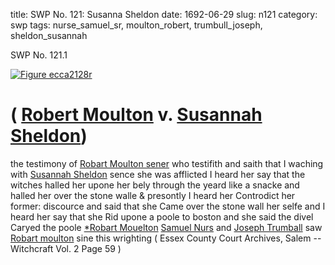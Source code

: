 title: SWP No. 121: Susanna Sheldon
date: 1692-06-29
slug: n121
category: swp
tags: nurse_samuel_sr, moulton_robert, trumbull_joseph, sheldon_susannah




<div markdown class="doc" id="n121.1">

<div class="doc_id">SWP No. 121.1</div>



<span markdown class="figure">[![Figure ecca2128r](archives/ecca/thumb/ecca2128r.jpg)](archives/ecca/large/ecca2128r.jpg)</span>


# ( [Robert Moulton](/tag/moulton_robert.html) v. [Susannah Sheldon](/tag/sheldon_susannah.html))

the testimony of [Robart Moulton sener](/tag/moulton_robert.html) who testifith and saith that I waching with [Susannah Sheldon](/tag/sheldon_susannah.html) sence she was afflicted I heard her say that the witches halled her upone her bely through the yeard like a snacke and halled her over the stone walle & presontly I heard her Controdict her former: discource and said that she Came over the stone wall her selfe and I heard her say that she Rid upone a poole to boston and she said the divel Caryed the poole
[*Robart Mouelton](/tag/moulton_robert.html) [Samuel Nurs](/tag/nurse_samuel_sr.html) and [Joseph Trumball](/tag/trumbull_joseph.html) saw [Robart moulton](/tag/moulton_robert.html) sine this wrighting ( Essex County Court Archives, Salem -- Witchcraft Vol. 2 Page 59 )

</div>

